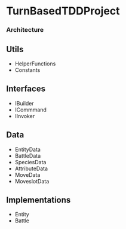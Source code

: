 # TurnBasedTDDProject

### Architecture
## Utils
- HelperFunctions
- Constants
## Interfaces
- IBuilder
- ICommmand
- IInvoker
## Data
- EntityData
- BattleData
- SpeciesData
- AttributeData
- MoveData
- MoveslotData
## Implementations
- Entity
- Battle
